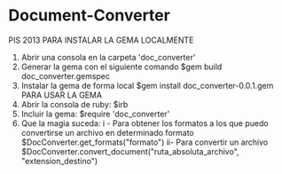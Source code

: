 Document-Converter
==================

PIS 2013
PARA INSTALAR LA GEMA LOCALMENTE
1) Abrir una consola en la carpeta 'doc_converter'
2) Generar la gema con el siguiente comando
	$gem build doc_converter.gemspec
3) Instalar la gema de forma local
	$gem install doc_converter-0.0.1.gem
PARA USAR LA GEMA
1) Abrir la consola de ruby:
	$irb
2) Incluir la gema:
	$require 'doc_converter'
3) Que la magia suceda:
	i - Para obtener los formatos a los que puedo convertirse un archivo en determinado formato
		$DocConverter.get_formats("formato")
	ii- Para convertir un archivo
		$DocConverter.convert_document("ruta_absoluta_archivo", "extension_destino")